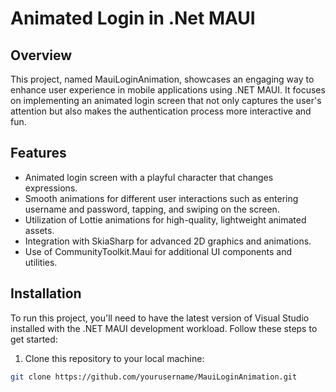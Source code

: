 # Animated Login in .Net MAUI

## Overview
This project, named MauiLoginAnimation, showcases an engaging way to enhance user experience in mobile applications using .NET MAUI. It focuses on implementing an animated login screen that not only captures the user's attention but also makes the authentication process more interactive and fun.

## Features
- Animated login screen with a playful character that changes expressions.
- Smooth animations for different user interactions such as entering username and password, tapping, and swiping on the screen.
- Utilization of Lottie animations for high-quality, lightweight animated assets.
- Integration with SkiaSharp for advanced 2D graphics and animations.
- Use of CommunityToolkit.Maui for additional UI components and utilities.

## Installation
To run this project, you'll need to have the latest version of Visual Studio installed with the .NET MAUI development workload. Follow these steps to get started:

1. Clone this repository to your local machine:
```bash
git clone https://github.com/yourusername/MauiLoginAnimation.git
